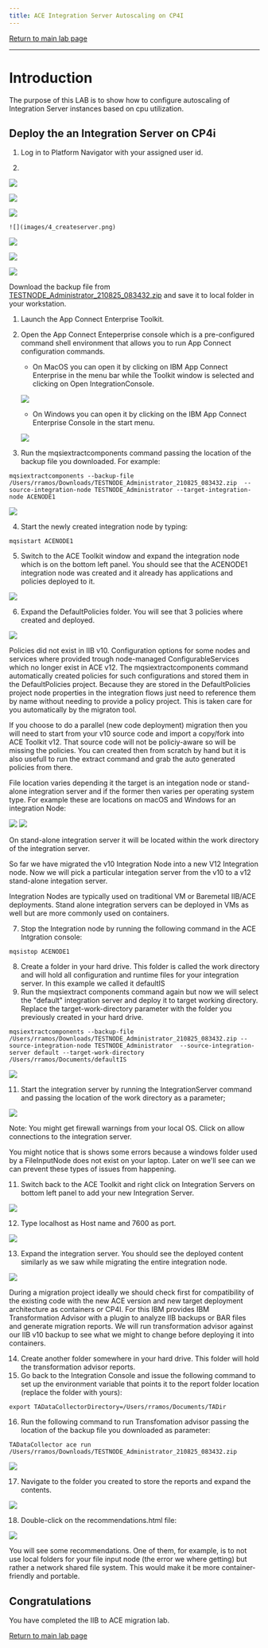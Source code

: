 ```yaml
---
title: ACE Integration Server Autoscaling on CP4I
---
```

[Return to main lab page](../../acelabs/Overview/)

---

#  Introduction

The purpose of this LAB is to show how to configure autoscaling of Integration Server instances based on cpu utilization.

##  Deploy the an Integration Server on CP4i

1. Log in to Platform Navigator with your assigned user id.

2. 


   ![](images/1_loginCP4i.png)

   ![](images/2_intgrations.png)

   ![](images/3_dashoard.png)

    ![](images/4_createserver.png)

   ![](images/5_quisckstart.png)  

   ![](images/6_SellectHellow.png)


   ![](images/7_confnext.png)

   [](images/8_renameIS.png)

   [](images/9_advancedSettings.png)


   [](images/910_limits.png)


   [](images/11_waitready.png)


   [](images/12_pods.png)


   [](images/13_importyaml.png)


   [](images/14_api.png)

   [](images/15_getapi.png)

   [](images/16_tryit.png)

   [](images/17_browser.png)

   [](images/18_2pods.png)

   [](images/19_hpa.png)

   [](images/20_desiredreplica.png)

Download the backup file from [TESTNODE_Administrator_210825_083432.zip](../labafiles/TESTNODE_Administrator_210825_083432.zip]) and save it to local folder in your workstation.

1. Launch the App Connect Enterprise Toolkit.
2. Open the App Connect Enteperprise console which is a pre-configured command shell environment that allows you to run App Connect configuration commands.

   - On MacOS you can open it by clicking on IBM App Connect Enterprise in the menu bar while the Toolkit window is selected and clicking on Open IntegrationConsole.

   ![](images/1_OpenConsoleMac.png)

   - On Windows you can open it by clicking on the IBM App Connect Enterprise Console in the start menu.

   ![](images/1_1_OpenConsoleWindows.png)
3. Run the mqsiextractcomponents command passing the location of the backup file you downloaded. For example:

`mqsiextractcomponents --backup-file /Users/rramos/Downloads/TESTNODE_Administrator_210825_083432.zip  --source-integration-node TESTNODE_Administrator --target-integration-node ACENODE1`

![](images/4_extract.png)

4. Start the newly created integration node by typing:

`mqsistart ACENODE1`

5. Switch to the ACE Toolkit window and expand the integration node which is on the bottom left panel. You should see that the ACENODE1 integration node was created and it already has applications and policies deployed to it.

![](images/6_toolkitcontents.png)

6. Expand the DefaultPolicies folder. You will see that 3 policies where created and deployed.

![](images/7_policies.png)

Policies did not exist in IIB v10. Configuration options for some nodes and services where provided trough node-managed ConfigurableServices which no longer exist in ACE v12. The mqsiextractcomponents command automatically created policies for such configurations and stored them in the DefaultPolicies project. Because they are stored in the DefaultPolicies project node properties in the integration flows just need to reference them by name without needing to provide a policy project. This is taken care for you automatically by the migraton tool.

If you choose to do a parallel (new code deployment) migration then you will need to start from your v10 source code and import a copy/fork into ACE Toolkit v12. That source code will not be policiy-aware so will be missing the policies. You can created then from scratch by hand but it is also usefull to run the extract command and grab the auto generated policies from there.

File location varies depending it the target is an integation node or stand-alone integration server and if the former then varies per operating system type.
For example these are locations on macOS and Windows for an integration Node:

![](images/8_policylocationMac.png)
![](images/9_PolicyLocationWin.png)

On stand-alone integration server it will be located within the work directory of the integration server.

So far we have migrated the v10 Integration Node into a new V12 Integration node. Now we will pick a particular integation server from the v10 to a v12 stand-alone integation server.

Integration Nodes are typically used on traditional VM or Baremetal IIB/ACE deployments. Stand alone integration servers can be deployed in VMs as well but are more commonly used on containers.

7. Stop the Integration node by running the following command in the ACE Intgration console:

`mqsistop ACENODE1`

8. Create a folder in your hard drive. This folder is called the work directory and will hold all configuration and runtime files for your integration server. In this example we called it defaultIS
9. Run the mqsiextract components command again but now we will select the "default" integration server and deploy it to target working directory. Replace the target-work-directory parameter with the folder you previously created in your hard drive.

`mqsiextractcomponents --backup-file /Users/rramos/Downloads/TESTNODE_Administrator_210825_083432.zip --source-integration-node TESTNODE_Administrator  --source-integration-server default --target-work-directory /Users/rramos/Documents/defaultIS`

![](images/10_extractIS.png)

11. Start the integration server by running the IntegrationServer command and passing the location of the work directory as a parameter;

![](images/11_startIS.png)

Note: You might get firewall warnings from your local OS. Click on allow connections to the integration server.

You might notice that is shows some errors because a windows folder used by a FileInputNode does not exist on your laptop. Later on we'll see can we can prevent these types of issues from happening.

11. Switch back to the ACE Toolkit and right click on Integration Servers on bottom left panel to add your new Integration Server.

![](images/12_connectToolkitIS.png)

12. Type localhost as Host name and 7600 as port.

![](images/13_connectToolkitparams.png)

13. Expand the integration server. You should see the deployed content similarly as we saw while migrating the entire integration node.

![](images/14_expandcontentsIS.png)

During a migration project ideally we should check first for compatibility of the existing code with the new ACE version and new target deployment architecture as containers or CP4I. For this IBM provides IBM Transformation Advisor with a plugin to analyze IIB backups or BAR files and generate migration reports.
We will run transformation advisor against our IIB v10 backup to see what we might to change before deploying it into containers.

14. Create another folder somewhere in your hard drive. This folder will hold the transformation advisor reports.
15. Go back to the Integration Console and issue the following command to set up the environment variable that points it to the report folder location (replace the folder with yours):

`export TADataCollectorDirectory=/Users/rramos/Documents/TADir`

16. Run the following command to run Transfomation advisor passing the location of the backup file you downloaded as parameter:

`TADataCollector ace run /Users/rramos/Downloads/TESTNODE_Administrator_210825_083432.zip`

![](images/15_runTA.png)

17. Navigate to the folder you created to store the reports and expand the contents.

![](images/16_browserconentsTA.png)

18. Double-click on the recommendations.html file:

![](images/17_showreport.png)

You will see some recommendations. One of them, for example, is to not use local folders for your file input node (the error we where getting) but rather a network shared file system. This would make it be more container-friendly and portable.

## Congratulations

You have completed the IIB to ACE migration lab.

[Return to main lab page](/acelabs/Overview)
